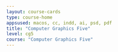 ```yaml
---
layout: course-cards
type: course-home
appsused: macos, cc, indd, ai, psd, pdf
title: "Computer Graphics Five"
level: cg5
course: "Computer Graphics Five"
---
```

